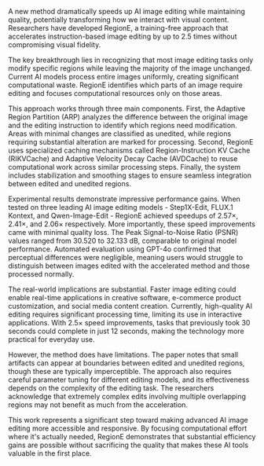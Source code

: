 A new method dramatically speeds up AI image editing while maintaining quality, potentially transforming how we interact with visual content. Researchers have developed RegionE, a training-free approach that accelerates instruction-based image editing by up to 2.5 times without compromising visual fidelity.

The key breakthrough lies in recognizing that most image editing tasks only modify specific regions while leaving the majority of the image unchanged. Current AI models process entire images uniformly, creating significant computational waste. RegionE identifies which parts of an image require editing and focuses computational resources only on those areas.

This approach works through three main components. First, the Adaptive Region Partition (ARP) analyzes the difference between the original image and the editing instruction to identify which regions need modification. Areas with minimal changes are classified as unedited, while regions requiring substantial alteration are marked for processing. Second, RegionE uses specialized caching mechanisms called Region-Instruction KV Cache (RIKVCache) and Adaptive Velocity Decay Cache (AVDCache) to reuse computational work across similar processing steps. Finally, the system includes stabilization and smoothing stages to ensure seamless integration between edited and unedited regions.

Experimental results demonstrate impressive performance gains. When tested on three leading AI image editing models - Step1X-Edit, FLUX.1 Kontext, and Qwen-Image-Edit - RegionE achieved speedups of 2.57×, 2.41×, and 2.06× respectively. More importantly, these speed improvements came with minimal quality loss. The Peak Signal-to-Noise Ratio (PSNR) values ranged from 30.520 to 32.133 dB, comparable to original model performance. Automated evaluation using GPT-4o confirmed that perceptual differences were negligible, meaning users would struggle to distinguish between images edited with the accelerated method and those processed normally.

The real-world implications are substantial. Faster image editing could enable real-time applications in creative software, e-commerce product customization, and social media content creation. Currently, high-quality AI editing requires significant processing time, limiting its use in interactive applications. With 2.5× speed improvements, tasks that previously took 30 seconds could complete in just 12 seconds, making the technology more practical for everyday use.

However, the method does have limitations. The paper notes that small artifacts can appear at boundaries between edited and unedited regions, though these are typically imperceptible. The approach also requires careful parameter tuning for different editing models, and its effectiveness depends on the complexity of the editing task. The researchers acknowledge that extremely complex edits involving multiple overlapping regions may not benefit as much from the acceleration.

This work represents a significant step toward making advanced AI image editing more accessible and responsive. By focusing computational effort where it's actually needed, RegionE demonstrates that substantial efficiency gains are possible without sacrificing the quality that makes these AI tools valuable in the first place.